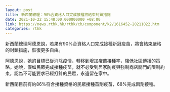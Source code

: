 ```yaml
---
layout: post
title: 新西蘭總理：90%合資格人口完成接種將結束封鎖措施
date: 2021-10-22 15:48:00.000000000 +08:00
link: https://news.rthk.hk/rthk/ch/component/k2/1616452-20211022.htm
categories: rthk
---
```


新西蘭總理阿德恩說，若果有90%合資格人口完成接種新冠疫苗，將會結束嚴格的封鎖措施，恢復更多自由。

阿德恩說，她的目標已從消除疫情，轉移到增加疫苗接種率，降低社區傳播的策略。她說，假如民眾完成接種疫苗，就不必受到居家防疫與強制商店關門的限制約束，認為不可能要求已經打針的民眾，永遠留在家中。

新西蘭目前有約86%符合接種資格的民眾接種首劑疫苗，68%完成兩劑接種。
